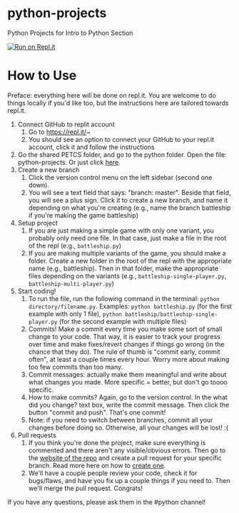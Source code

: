 # python-projects
Python Projects for Intro to Python Section

[![Run on Repl.it](https://repl.it/badge/github/petcsclub/python-projects)](https://repl.it/github/petcsclub/python-projects)

# How to Use
Preface: everything here will be done on repl.it. You are welcome to do things locally if you'd like too, but the instructions here are tailored towards repl.it. 

1. Connect GitHub to replit account
	1. Go to https://repl.it/~
	2. You should see an option to connect your GitHub to your repl.it account, click it and follow the instructions
2. Go the shared PETCS folder, and go to the python folder. Open the file: python-projects. Or just click [here](https://repl.it/@PETCS/python-projects). 
3. Create a new branch
	1. Click the version control menu on the left sidebar (second one down).
	2. You will see a text field that says: "branch: master". Beside that field, you will see a plus sign. Click it to create a new branch, and name it depending on what you're creating (e.g., name the branch battleship if you're making the game battleship)
4. Setup project
	1. If you are just making a simple game with only one variant, you probably only need one file. In that case, just make a file in the root of the repl (e.g., `battleship.py`)
	2. If you are making multiple variants of the game, you should make a folder. Create a new folder in the root of the repl with the appropriate name (e.g., battleship). Then in that folder, make the appropriate files depending on the variants (e.g., `battleship-single-player.py`, `battleship-multi-player.py`)
5. Start coding!
	1. To run the file, run the following command in the terminal: `python directory/filename.py`. Examples: `python battleship.py` (for the first example with only 1 file), `python battleship/battleship-single-player.py` (for the second example with multiple files)
	2. Commits! Make a commit every time you make some sort of small change to your code. That way, it is easier to track your progress over time and make fixes/revert changes if things go wrong (in the chance that they do). The rule of thumb is "commit early, commit often", at least a couple times every hour.  Worry more about making too few commits than too many.
	3. Commit messages: actually make them meaningful and write about what changes you made. More specific = better, but don't go toooo specific.
	4. How to make commits? Again, go to the version control. In the what did you change? text box, write the commit message. Then click the button "commit and push". That's one commit!
	5. Note: if you need to switch between branches, commit all your changes before doing so. Otherwise, all your changes will be lost! :( 
6. Pull requests
	1. If you think you're done the project, make sure everything is commented and there aren't any visible/obvious errors. Then go to the [website of the repo](https://github.com/petcsclub/python-projects) and create a pull request for your specific branch. Read more here on how to [create one](https://guides.github.com/activities/hello-world/#pr). 
	2. We'll have a couple people review your code, check it for bugs/flaws, and have you fix up a couple things if you need to. Then we'll merge the pull request. Congrats!

If you have any questions, please ask them in the #python channel! 